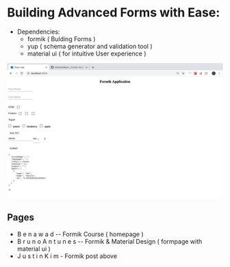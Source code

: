 # Building Advanced Forms with Ease:

- Dependencies:
  - formik ( Bulding Forms )
  - yup ( schema generator and validation tool )
  - material ui ( for intuitive User experience )

![Application](./public/form.png?raw=true)

## Pages

- B e n a w a d -- Formik Course ( homepage )
- B r u n o A n t u n e s -- Formik & Material Design ( formpage with material ui )
- J u s t i n K i m - Formik post above
